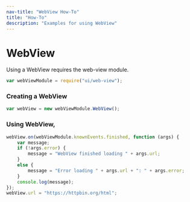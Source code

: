 ```yaml
---
nav-title: "WebView How-To"
title: "How-To"
description: "Examples for using WebView"
---
```

# WebView
Using a WebView requires the web-view module.
``` JavaScript
var webViewModule = require("ui/web-view");
```
### Creating a WebView
``` JavaScript
var webView = new webViewModule.WebView();
```
### Using WebView,
``` JavaScript
webView.on(webViewModule.knownEvents.finished, function (args) {
    var message;
    if (!args.error) {
        message = "WebView finished loading " + args.url;
    }
    else {
        message = "Error loading " + args.url + ": " + args.error;
    }
    console.log(message);
});
webView.url = "https://httpbin.org/html";
```
